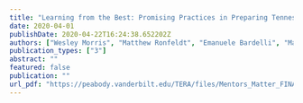 ```yaml
---
title: "Learning from the Best: Promising Practices in Preparing Tennessee's Future Teachers"
date: 2020-04-01
publishDate: 2020-04-22T16:24:38.652202Z
authors: ["Wesley Morris", "Matthew Ronfeldt", "Emanuele Bardelli", "Matthew Truwit"]
publication_types: ["3"]
abstract: ""
featured: false
publication: ""
url_pdf: "https://peabody.vanderbilt.edu/TERA/files/Mentors_Matter_FINAL.pdf"
---
```


